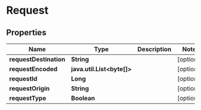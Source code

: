 
# Request

## Properties
Name | Type | Description | Notes
------------ | ------------- | ------------- | -------------
**requestDestination** | **String** |  |  [optional]
**requestEncoded** | **java.util.List&lt;byte[]&gt;** |  |  [optional]
**requestId** | **Long** |  |  [optional]
**requestOrigin** | **String** |  |  [optional]
**requestType** | **Boolean** |  |  [optional]



